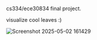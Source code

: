 cs334/ece30834 final project. 

visualize cool leaves :)

![Screenshot 2025-05-02 161429](https://github.com/user-attachments/assets/a1ecfe30-0cc5-42f0-a769-df21c17b4bd0)
